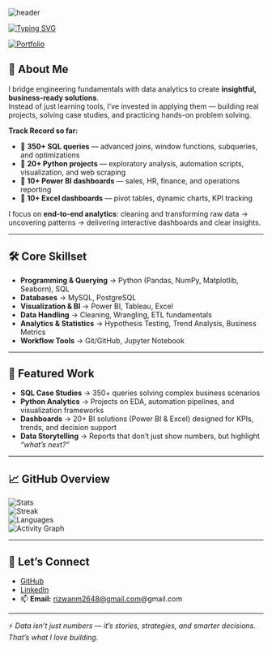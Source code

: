 ![header](https://capsule-render.vercel.app/api?type=waving&color=0:00C9FF,100:09203F&height=240&section=header&text=👋%20Hi,%20I'm%20Mohd%20Rizwan%20Khan&fontSize=42&fontColor=ffffff&animation=wave&fontAlignY=35&fontAlign=50&desc=Expert%20Data%20Analyst%20|%20Computer%20Engineer&descAlignY=55&descAlign=50)


[![Typing SVG](https://readme-typing-svg.demolab.com?font=JetBrains+Mono&weight=700&size=28&pause=1000&color=00C9FF&center=true&vCenter=true&width=700&lines=💻+Data+Analyst;🎓+Computer+Engineering;📊+Turning+Data+into+Decisions;🚀+Always+Learning+and+Building)](https://git.io/typing-svg)


[![Portfolio](https://img.shields.io/badge/🌐%20Portfolio-Visit%20Now-09203F?style=for-the-badge&logo=google-chrome&logoColor=00C9FF)](https://yourportfolio.com)  

## 🚀 About Me  
I bridge engineering fundamentals with data analytics to create **insightful, business-ready solutions**.  
Instead of just learning tools, I’ve invested in applying them — building real projects, solving case studies, and practicing hands-on problem solving.  

**Track Record so far:**  
- 🔹 **350+ SQL queries** — advanced joins, window functions, subqueries, and optimizations  
- 🔹 **20+ Python projects** — exploratory analysis, automation scripts, visualization, and web scraping  
- 🔹 **10+ Power BI dashboards** — sales, HR, finance, and operations reporting  
- 🔹 **10+ Excel dashboards** — pivot tables, dynamic charts, KPI tracking  

I focus on **end-to-end analytics**: cleaning and transforming raw data → uncovering patterns → delivering interactive dashboards and clear insights.  

---

## 🛠 Core Skillset  

- **Programming & Querying** → Python (Pandas, NumPy, Matplotlib, Seaborn), SQL  
- **Databases** → MySQL, PostgreSQL  
- **Visualization & BI** → Power BI, Tableau, Excel  
- **Data Handling** → Cleaning, Wrangling, ETL fundamentals  
- **Analytics & Statistics** → Hypothesis Testing, Trend Analysis, Business Metrics  
- **Workflow Tools** → Git/GitHub, Jupyter Notebook  

---

## 📂 Featured Work  

- **SQL Case Studies** → 350+ queries solving complex business scenarios  
- **Python Analytics** → Projects on EDA, automation pipelines, and visualization frameworks  
- **Dashboards** → 20+ BI solutions (Power BI & Excel) designed for KPIs, trends, and decision support  
- **Data Storytelling** → Reports that don’t just show numbers, but highlight *“what’s next?”*  

---

## 📈 GitHub Overview  

![Stats](https://github-readme-stats.vercel.app/api?username=mohdrizwankhan3333&show_icons=true&theme=tokyonight)  
![Streak](https://streak-stats.demolab.com?user=mohdrizwankhan3333&theme=tokyonight&hide_border=true)  
![Languages](https://github-readme-stats.vercel.app/api/top-langs/?username=mohdrizwankhan3333&layout=compact&theme=tokyonight)  
![Activity Graph](https://github-readme-activity-graph.vercel.app/graph?username=mohdrizwankhan3333&theme=tokyo-night)  

---


## 🤝 Let’s Connect  

- [GitHub](https://github.com/mohdrizwankhan3333)  
- [LinkedIn](https://www.linkedin.com/in/mohdrizwankhan01/)  
- 📫 **Email:** rizwanm2648@gmail.com@gmail.com  

---

⚡ *Data isn’t just numbers — it’s stories, strategies, and smarter decisions. That’s what I love building.*  
